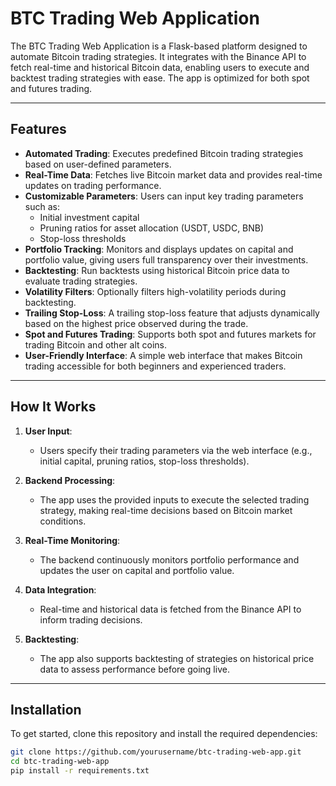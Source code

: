 # BTC Trading Web Application

The BTC Trading Web Application is a Flask-based platform designed to automate Bitcoin trading strategies. It integrates with the Binance API to fetch real-time and historical Bitcoin data, enabling users to execute and backtest trading strategies with ease. The app is optimized for both spot and futures trading.

---

## Features
- **Automated Trading**: Executes predefined Bitcoin trading strategies based on user-defined parameters.
- **Real-Time Data**: Fetches live Bitcoin market data and provides real-time updates on trading performance.
- **Customizable Parameters**: Users can input key trading parameters such as:
  - Initial investment capital
  - Pruning ratios for asset allocation (USDT, USDC, BNB)
  - Stop-loss thresholds
- **Portfolio Tracking**: Monitors and displays updates on capital and portfolio value, giving users full transparency over their investments.
- **Backtesting**: Run backtests using historical Bitcoin price data to evaluate trading strategies.
- **Volatility Filters**: Optionally filters high-volatility periods during backtesting.
- **Trailing Stop-Loss**: A trailing stop-loss feature that adjusts dynamically based on the highest price observed during the trade.
- **Spot and Futures Trading**: Supports both spot and futures markets for trading Bitcoin and other alt coins.
- **User-Friendly Interface**: A simple web interface that makes Bitcoin trading accessible for both beginners and experienced traders.

---

## How It Works

1. **User Input**: 
   - Users specify their trading parameters via the web interface (e.g., initial capital, pruning ratios, stop-loss thresholds).
   
2. **Backend Processing**: 
   - The app uses the provided inputs to execute the selected trading strategy, making real-time decisions based on Bitcoin market conditions.
   
3. **Real-Time Monitoring**: 
   - The backend continuously monitors portfolio performance and updates the user on capital and portfolio value.
   
4. **Data Integration**: 
   - Real-time and historical data is fetched from the Binance API to inform trading decisions.
   
5. **Backtesting**: 
   - The app also supports backtesting of strategies on historical price data to assess performance before going live.

---

## Installation

To get started, clone this repository and install the required dependencies:

```bash
git clone https://github.com/yourusername/btc-trading-web-app.git
cd btc-trading-web-app
pip install -r requirements.txt
